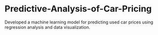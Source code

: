 # Predictive-Analysis-of-Car-Pricing
Developed a machine learning model for predicting used car prices using regression analysis and data visualization.
